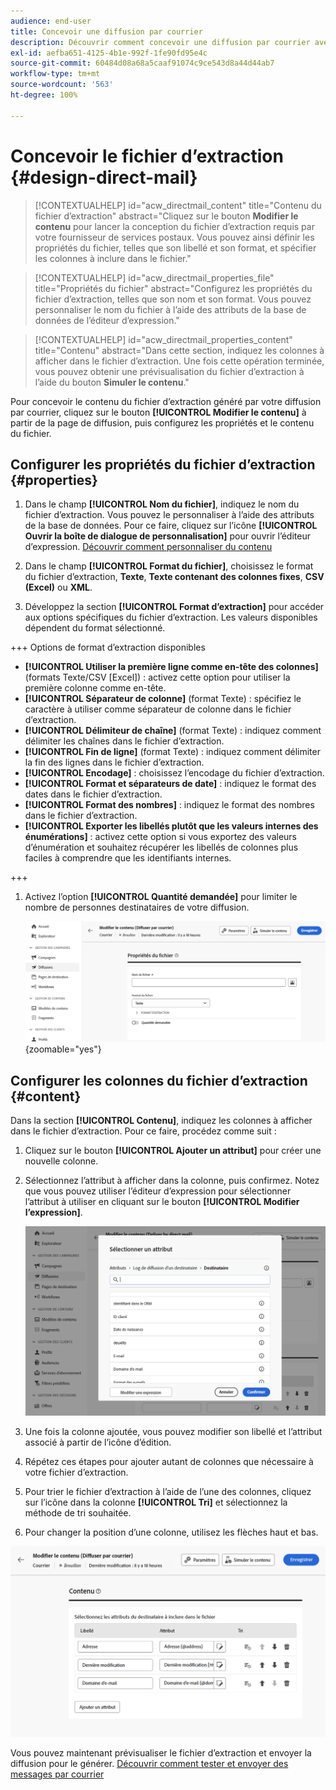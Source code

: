 ```yaml
---
audience: end-user
title: Concevoir une diffusion par courrier
description: Découvrir comment concevoir une diffusion par courrier avec Adobe Campaign Web
exl-id: aefba651-4125-4b1e-992f-1fe90fd95e4c
source-git-commit: 60484d08a68a5caaf91074c9ce543d8a44d44ab7
workflow-type: tm+mt
source-wordcount: '563'
ht-degree: 100%

---
```


# Concevoir le fichier d’extraction {#design-direct-mail}

>[!CONTEXTUALHELP]
>id="acw_directmail_content"
>title="Contenu du fichier d’extraction"
>abstract="Cliquez sur le bouton **Modifier le contenu** pour lancer la conception du fichier d’extraction requis par votre fournisseur de services postaux. Vous pouvez ainsi définir les propriétés du fichier, telles que son libellé et son format, et spécifier les colonnes à inclure dans le fichier."

>[!CONTEXTUALHELP]
>id="acw_directmail_properties_file"
>title="Propriétés du fichier"
>abstract="Configurez les propriétés du fichier d’extraction, telles que son nom et son format. Vous pouvez personnaliser le nom du fichier à l’aide des attributs de la base de données de l’éditeur d’expression."

>[!CONTEXTUALHELP]
>id="acw_directmail_properties_content"
>title="Contenu"
>abstract="Dans cette section, indiquez les colonnes à afficher dans le fichier d’extraction. Une fois cette opération terminée, vous pouvez obtenir une prévisualisation du fichier d’extraction à l’aide du bouton **Simuler le contenu**."

Pour concevoir le contenu du fichier d’extraction généré par votre diffusion par courrier, cliquez sur le bouton **[!UICONTROL Modifier le contenu]** à partir de la page de diffusion, puis configurez les propriétés et le contenu du fichier.

## Configurer les propriétés du fichier d’extraction {#properties}

1. Dans le champ **[!UICONTROL Nom du fichier]**, indiquez le nom du fichier d’extraction. Vous pouvez le personnaliser à l’aide des attributs de la base de données. Pour ce faire, cliquez sur l’icône **[!UICONTROL Ouvrir la boîte de dialogue de personnalisation]** pour ouvrir l’éditeur d’expression. [Découvrir comment personnaliser du contenu](../personalization/personalize.md)

1. Dans le champ **[!UICONTROL Format du fichier]**, choisissez le format du fichier d’extraction, **Texte**, **Texte contenant des colonnes fixes**, **CSV (Excel)** ou **XML**.

1. Développez la section **[!UICONTROL Format d’extraction]** pour accéder aux options spécifiques du fichier d’extraction. Les valeurs disponibles dépendent du format sélectionné.

+++ Options de format d’extraction disponibles

   * **[!UICONTROL Utiliser la première ligne comme en-tête des colonnes]** (formats Texte/CSV [Excel]) : activez cette option pour utiliser la première colonne comme en-tête.
   * **[!UICONTROL Séparateur de colonne]** (format Texte) : spécifiez le caractère à utiliser comme séparateur de colonne dans le fichier d’extraction.
   * **[!UICONTROL Délimiteur de chaîne]** (format Texte) : indiquez comment délimiter les chaînes dans le fichier d’extraction.
   * **[!UICONTROL Fin de ligne]** (format Texte) : indiquez comment délimiter la fin des lignes dans le fichier d’extraction.
   * **[!UICONTROL Encodage]** : choisissez l’encodage du fichier d’extraction.
   * **[!UICONTROL Format et séparateurs de date]** : indiquez le format des dates dans le fichier d’extraction.
   * **[!UICONTROL Format des nombres]** : indiquez le format des nombres dans le fichier d’extraction.
   * **[!UICONTROL Exporter les libellés plutôt que les valeurs internes des énumérations]** : activez cette option si vous exportez des valeurs d’énumération et souhaitez récupérer les libellés de colonnes plus faciles à comprendre que les identifiants internes.

+++

1. Activez l’option **[!UICONTROL Quantité demandée]** pour limiter le nombre de personnes destinataires de votre diffusion.

   ![](assets/dm-content-details.png){zoomable="yes"}

## Configurer les colonnes du fichier d’extraction {#content}

Dans la section **[!UICONTROL Contenu]**, indiquez les colonnes à afficher dans le fichier d’extraction. Pour ce faire, procédez comme suit :

1. Cliquez sur le bouton **[!UICONTROL Ajouter un attribut]** pour créer une nouvelle colonne.
1. Sélectionnez l’attribut à afficher dans la colonne, puis confirmez. Notez que vous pouvez utiliser l’éditeur d’expression pour sélectionner l’attribut à utiliser en cliquant sur le bouton **[!UICONTROL Modifier l’expression]**.

   ![](assets/dm-add-attribute.png)

1. Une fois la colonne ajoutée, vous pouvez modifier son libellé et l’attribut associé à partir de l’icône d’édition.
1. Répétez ces étapes pour ajouter autant de colonnes que nécessaire à votre fichier d’extraction.
1. Pour trier le fichier d’extraction à l’aide de l’une des colonnes, cliquez sur l’icône dans la colonne **[!UICONTROL Tri]** et sélectionnez la méthode de tri souhaitée.
1. Pour changer la position d’une colonne, utilisez les flèches haut et bas.

![](assets/dm-content-attributes.png)

Vous pouvez maintenant prévisualiser le fichier d’extraction et envoyer la diffusion pour le générer. [Découvrir comment tester et envoyer des messages par courrier](send-direct-mail.md)
